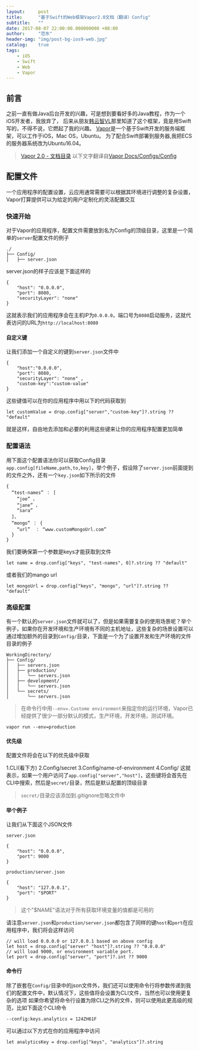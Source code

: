 ```yaml
---
layout:     post
title:      "基于Swift的Web框架Vapor2.0文档（翻译）Config"
subtitle:   ""
date: 2017-08-07 22:00:00.000000000 +08:00
author:     "范东"
header-img: "img/post-bg-ios9-web.jpg"
catalog:    true
tags:
    - iOS
    - Swift
    - Web
    - Vapor
---
```

## 前言
之前一直有做Java后台开发的兴趣，可是想到要看好多的Java教程，作为一个iOS开发者，我放弃了，
后来从朋友[韩云智VL](http://www.jianshu.com/u/92f7630a351b)那里知道了这个框架，竟是用Swift写的，不得不说，它燃起了我的兴趣。
[Vapor](http://vapor.codes)是一个基于Swift开发的服务端框架，可以工作于iOS，Mac OS，Ubuntu。
为了配合Swift部署到服务器,我把ECS的服务器系统改为Ubuntu16.04。
> [Vapor 2.0 - 文档目录](http://blog.fandong.me/2017/08/01/iOS-SwiftVaporWeb/)
> 以下文字翻译自[Vapor Docs/Configs/Config](https://docs.vapor.codes/2.0/configs/config/)

## 配置文件
一个应用程序的配置设置，云应用通常需要可以根据其环境进行调整的复杂设置，Vapor打算提供可以为给定的用户定制化的灵活配置交互
### 快速开始
对于Vapor的应用程序，配置文件需要放到名为Config的顶级目录，这里是一个简单的```server```配置文件的例子

```
./
├── Config/
│   ├── server.json
```

server.json的样子应该是下面这样的

```
{
    "host": "0.0.0.0",
    "port": 8080,
    "securityLayer": "none"
}
```
这就表示我们的应用程序会在主机IP为```0.0.0.0```，端口号为```8080```启动服务，这就代表访问的URL为```http://localhost:8080```
#### 自定义键
让我们添加一个自定义的键到```server.json```文件中

```
{
	"host":"0.0.0.0",
	"port": 8080,
	"securityLayer": "none"	,
	"custom-key":"custom-value"
}
```
这些键值可以在你的应用程序中用以下的代码获取到
```
let customValue = drop.config["server","custom-key"]?.string ?? "default"
```
就是这样，自由地去添加和必要的利用这些键来让你的应用程序配置更加简单
### 配置语法
用下面这个配置语法你可以获取Config目录```app.config[fileName,path,to,key]```，举个例子，假设除了```server.json```前面提到的文件之外，还有一个```key.json```如下所示的文件

```
{ 
  “test-names” ： [ 
    “joe” ，
    “jane” ，
    “sara” 
  ]，
  “mongo” ： { 
    “url”  ： “www.customMongoUrl.com” 
  } 
}
```
我们要确保第一个参数是keys才能获取到文件

```
let name = drop.config["keys", "test-names", 0]?.string ?? "default"
```
或者我们的mango url

```
let mongoUrl = drop.config["keys", "mongo", "url"]?.string ?? "default"
```
### 高级配置
有一个默认的```server.json```文件就可以了，但是如果需要复杂的使用场景呢？举个例子，如果你在开发环境和生产环境有不同的主机地址，这些复杂的场景设置可以通过增加额外的目录到```Config/```目录，下面是一个为了设置开发和生产环境的文件目录的例子

```
WorkingDirectory/
├── Config/
│   ├── servers.json
│   ├── production/
│   │   └── servers.json
│   ├── development/
│   │   └── servers.json
│   └── secrets/
│       └── servers.json
```
>在命令行中用```--env=.Custome environment```来指定你的运行环境，Vapor已经提供了很少一部分默认的模式，生产环境，开发环境，测试环境。

```
vapor run --env=production
```
#### 优先级

配置文件将会在以下的优先级中获取

1.CLI(看下方)
2.Config/secret
3.Config/name-of-environment
4.Config/
这就表示，如果一个用户访问了```app.config["server","host"]```，这些键将会首先在CLI中搜索，然后是```secret/```目录，然后是默认配置的顶级目录
>```secret/```目录应该添加到.gitignore忽略文件中

#### 举个例子
让我们从下面这个JSON文件
```
server.json
```
```
{
    "host": "0.0.0.0",
    "port": 9000
}
```
```
production/server.json
```
```
{
    "host": "127.0.0.1",
    "port": "$PORT"
}
```
>这个"$NAME"语法对于所有获取环境变量的值都是可用的

请注意```server.json```和```production/server.json```都包含了同样的键```host```和```port```在应用程序中，我们将会这样访问

```
// will load 0.0.0.0 or 127.0.0.1 based on above config
let host = drop.config["server" "host"]?.string ?? "0.0.0.0"
// will load 9000, or environment variable port.
let port = drop.config["server", "port"]?.int ?? 9000
```
#### 命令行
除了嵌套在```Config/```目录中的json文件外，我们还可以使用命令行将参数传递到我们的配置文件中，默认情况下，这些值将会设置为CLI文件，当然也可以使用更复杂的选项
如果你希望将命令行设置为除CLI之外的文件，则可以使用此更高级的规范，比如下面这个CLI命令

```
--config:keys.analytics = 124ZH61F
```
可以通过以下方式在你的应用程序中访问

```
let analyticsKey = drop.config["keys", "analytics"]?.string
```